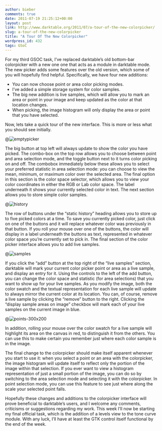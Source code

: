 ```yaml
---
author: bieber
comments: true
date: 2011-07-19 21:25:12+00:00
layout: post
link: http://www.darktable.org/2011/07/a-tour-of-the-new-colorpicker/
slug: a-tour-of-the-new-colorpicker
title: "A Tour Of The New Colorpicker"
wordpress_id: 432
tags: GSoC
---
```


For my third GSOC task, I’ve replaced darktable’s old bottom-bar colorpicker with a new one one that acts as a module in darktable mode. The new picker adds some features over the old version, which some of you will hopefully find helpful. Specifically, we have four new additions:

* You can now choose point or area color picking modes.
* I’ve added a simple storage system for color samples.
* The big new addition is live samples, which will allow you to mark an area or point in your image and keep updated as the color at that location changes.
* When picking, the image histogram will only display the area or point that you have selected.

Now, lets take a quick tour of the new interface. This is more or less what you should see initially.

@![emptypicker](emptypicker.png)

The big button at top left will always update to show the color you have picked. The combo-box on the top row allows you to choose between point and area selection mode, and the toggle button next to it turns color picking on and off. The combobox immediately below these allows you to select your preferred statistic in area selection mode: you can choose to view the mean, minimum, or maximum color over the selected area. The final option in this section is the color space selector, which allows you to view your color coordinates in either the RGB or Lab color space. The label underneath it shows your currently selected color in text. The next section allows you to store simple color samples.

@![history](history.png)

The row of buttons under the “static history” heading allows you to store up to five picked colors at a time. To save you currently picked color, just click on one of the buttons and it will replace whatever color was previously in that button. If you roll your mouse over one of the buttons, the color will display in a label underneath the buttons as text, represented in whatever color space you’re currently set to pick in. The final section of the color picker interface allows you to add live samples.

@![samples](samples.png)

If you click the “add” button at the top right of the “live samples” section, darktable will mark your current color picker point or area as a live sample, and display an entry for it. Using the controls to the left of the add button, you can change the color space and statistic (for area selections) that you want to show up for your live samples. As you modify the image, both the color swatch and the textual representation for each live sample will update to always mirror the current color at its location. You can, of course, remove a live sample by clicking the “remove” button to the right. Clicking the “display sample areas on image” checkbox will mark each of your live samples on the current image in blue.

@![points-300x200](points-300x200.png)

In addition, rolling your mouse over the color swatch for a live sample will highlight its area on the canvas in red, to distinguish it from the others. You can use this to make certain you remember just where each color sample is in the image.

The final change to the colorpicker should make itself apparent whenever you start to use it: when you select a point or an area with the colorpicker, the image histogram will update itself to reflect only the portion of the image within that selection. If you ever want to view a histogram representation of just a small portion of the image, you can do so by switching to the area selection mode and selecting it with the colorpicker. In point selection mode, you can use this feature to see just where along the scale your selected point falls.

Hopefully these changes and additions to the colorpicker interface will prove beneficial to darktable’s users, and I welcome any comments, criticisms or suggestions regarding my work. This week I’ll now be starting my final official task, which is the addition of a levels view to the tone curve module. With any luck, I’ll have at least the GTK control itself functional by the end of the week.
